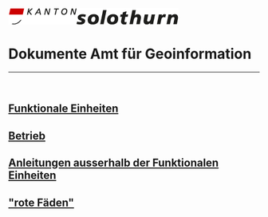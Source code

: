 ![](https://github.com/bjsvwcur/DockTick/blob/master/Logo.png)
# Dokumente Amt für Geoinformation

---

&nbsp;

## [Funktionale Einheiten](https://github.com/bjsvwcur/DockTick_Funktionale_Einheiten)
## [Betrieb](https://github.com/bjsvwcur/DockTick_Betrieb)
## [Anleitungen ausserhalb der Funktionalen Einheiten](https://github.com/bjsvwcur/DockTick_div_Anleitungen)
## ["rote Fäden"](https://github.com/bjsvwcur/DockTick_rote_Faeden)
